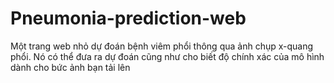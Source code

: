 # Pneumonia-prediction-web
Một trang web nhỏ dự đoán bệnh viêm phổi thông qua ảnh chụp x-quang phổi. Nó có thể đưa ra dự đoán cũng như cho biết độ chính xác của mô hình dành cho bức ảnh bạn tải lên
